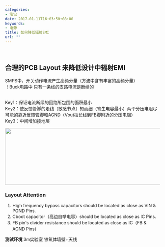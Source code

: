 ```yaml
---
categories:
- 笔记
date: 2017-01-11T16:03:50+08:00
keywords:
- 电源
title: 如何降低辐射EMI
url: ""
---
```


<br/>

## 合理的PCB Layout 来降低设计中辐射EMI


SMPS中，开关动作电流产生高频分量（方波中含有丰富的高频分量）
<br/>！Buck电路中 只有一条线的支路电流是断续的

<br/>Key1：保证电流断续的回路所包围的面积最小
<br/>Key2：使反馈管脚的走线（敏感节点）短而细（寄生电容最小）两个分压电阻尽可能的靠近反馈管脚和AGND（Vout拉长线到FB脚附近的分压电阻）
<br/>Key3：中间增加接地层

<div>
    <img src="/media/competition_img/合理布局降低EMI.png" width="609px" height="184px"/>
</div>

### Layout Attention
1. High frequency bypass capacitors should be located as close as VIN & PGND Pins.
2. Cboot capacitor（高边自举电容）should be located as close as IC Pins.
3. FB pin's divider resistance should be located as close as IC（FB & AGND Pins）

**测试环境** 3m实验室 铁氧体墙壁+天线



<br/>
<br/>
<br/>
<br/>
<br/>